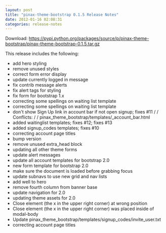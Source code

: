 ```yaml
---
layout: post
title: "pinax-theme-bootstrap 0.1.5 Release Notes"
date: 2012-01-16 02:08:31
categories: release-notes
---
```


Download: <https://pypi.python.org/packages/source/p/pinax-theme-bootstrap/pinax-theme-bootstrap-0.1.5.tar.gz>

This release includes the following:

* add hero styling
* remove unused styles
* correct form error display
* update currently logged in message
* fix contrib message alerts
* fix alert tags for styling
* fix form for bootstrap 1.x
* correcting some spellings on waiting list template
* correcting some spellings on waiting list template
* don't show Sign Up link in account bar if not open signup; fixes #11 /  / Conflicts: /  / 	pinax_theme_bootstrap/templates/_account_bar.html
* added waitinglist templates; fixes #12; fixes #13
* added signup_codes templates; fixes #10
* correcting account page titles
* bump version
* remove unused extra_head block
* updating all other theme forms
* update alert messages
* update all account templates for bootstrap 2.0
* new form template for bootstrap 2.0
* make sure the document is loaded before grabbing focus
* update subnavs to use new grid and nav lists
* add well to hero
* remove fourth column from banner base
* update navigation for 2.0
* updating theme assets for 2.0
* Close element (the x in the upper right corner) at wrong position
* Close element (the x in the upper right corner) was placed inside of modal-body
* Update pinax_theme_bootstrap/templates/signup_codes/invite_user.txt
* correcting account page titles
